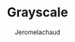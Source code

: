 ---
title: "Grayscale"
github: https://github.com/jeromelachaud/grayscale-theme
demo: http://jeromelachaud.com/grayscale-theme/
author: Jeromelachaud
ssg:
  - Jekyll
---